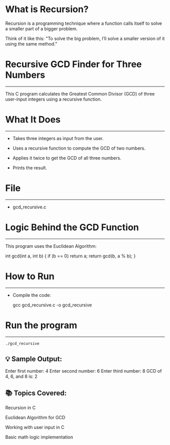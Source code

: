 # What is Recursion?

Recursion is a programming technique where a function calls itself to solve a smaller part of a bigger problem.

Think of it like this: "To solve the big problem, I’ll solve a smaller version of it using the same method."


# Recursive GCD Finder for Three Numbers
----------------------------------------
This C program calculates the Greatest Common Divisor (GCD) of three user-input integers using a recursive function.


# What It Does
--------------
* Takes three integers as input from the user.

* Uses a recursive function to compute the GCD of two numbers.

* Applies it twice to get the GCD of all three numbers.

* Prints the result.


# File
------
* gcd_recursive.c


# Logic Behind the GCD Function
-------------------------------
This program uses the Euclidean Algorithm:

int gcd(int a, int b) {
    if (b == 0)
        return a;
    return gcd(b, a % b);
}


# How to Run
------------
* Compile the code:

	gcc gcd_recursive.c -o gcd_recursive


# Run the program
-----------------
	./gcd_recursive


💡 Sample Output:
-----------------
Enter first number: 4
Enter second number: 6
Enter third number: 8
GCD of 4, 6, and 8 is: 2


📚 Topics Covered:
------------------
Recursion in C

Euclidean Algorithm for GCD

Working with user input in C

Basic math logic implementation